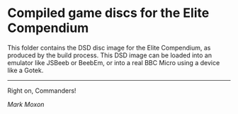 # Compiled game discs for the Elite Compendium

This folder contains the DSD disc image for the Elite Compendium, as produced by the build process. This DSD image can be loaded into an emulator like JSBeeb or BeebEm, or into a real BBC Micro using a device like a Gotek.

---

Right on, Commanders!

_Mark Moxon_